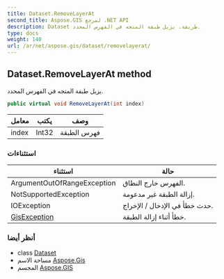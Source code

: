 ```yaml
---
title: Dataset.RemoveLayerAt
second_title: Aspose.GIS لمرجع .NET API
description: Dataset طريقة. يزيل طبقة المتجه في الفهرس المحدد.
type: docs
weight: 140
url: /ar/net/aspose.gis/dataset/removelayerat/
---
```

## Dataset.RemoveLayerAt method

يزيل طبقة المتجه في الفهرس المحدد.

```csharp
public virtual void RemoveLayerAt(int index)
```

| معامل | يكتب | وصف |
| --- | --- | --- |
| index | Int32 | فهرس الطبقة |

### استثناءات

| استثناء | حالة |
| --- | --- |
| ArgumentOutOfRangeException | الفهرس خارج النطاق. |
| NotSupportedException | إزالة الطبقة غير مدعومة. |
| IOException | حدث خطأ في الإدخال / الإخراج. |
| [GisException](../../gisexception/) | خطأ أثناء إزالة الطبقة. |

### أنظر أيضا

* class [Dataset](../)
* مساحة الاسم [Aspose.Gis](../../dataset/)
* المجسم [Aspose.GIS](../../../)


